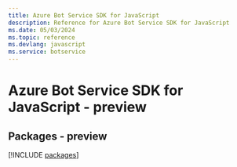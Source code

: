 ```yaml
---
title: Azure Bot Service SDK for JavaScript
description: Reference for Azure Bot Service SDK for JavaScript
ms.date: 05/03/2024
ms.topic: reference
ms.devlang: javascript
ms.service: botservice
---
```

# Azure Bot Service SDK for JavaScript - preview
## Packages - preview
[!INCLUDE [packages](bot-service-index.md)]